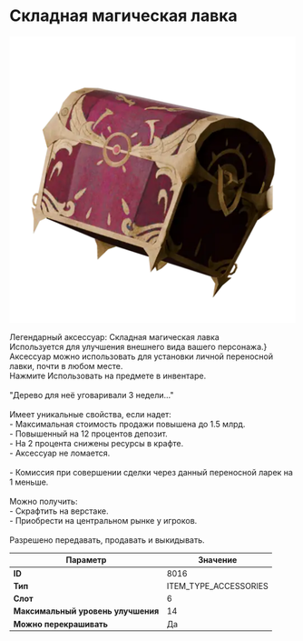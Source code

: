 # Складная магическая лавка

![Item Image](../img/8016.webp?raw=true)

Легендарный аксессуар: Складная магическая лавка<br>Используется для улучшения внешнего вида вашего персонажа.}<br>Аксессуар можно использовать для установки личной переносной лавки, почти в любом месте.<br>Нажмите Использовать на предмете в инвентаре.<br><br>"Дерево для неё уговаривали 3 недели..."<br><br>Имеет уникальные свойства, если надет:<br> - Максимальная стоимость продажи повышена до 1.5 млрд.<br> - Повышенный на 12 процентов депозит.<br> - На 2 процента снижены ресурсы в крафте.<br> - Аксессуар не ломается.<br><br> - Комиссия при совершении сделки через данный переносной ларек на 1 меньше.<br><br>Можно получить: <br>- Скрафтить на верстаке.<br>- Приобрести на центральном рынке у игроков.<br><br>Разрешено передавать, продавать и выкидывать.


| Параметр | Значение |
|----------|----------|
| **ID** | 8016 |
| **Тип** | ITEM_TYPE_ACCESSORIES |
| **Слот** | 6 |
| **Максимальный уровень улучшения** | 14 |
| **Можно перекрашивать** | Да |

